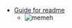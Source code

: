 * [Guide for readme](https://guides.github.com/features/mastering-markdown/)
  * ![memeh](https://cdn.discordapp.com/attachments/611520497452056586/706228691838959636/5a034b152df036fcedee35a33596c38ca075b0901303f98032423fee87ec338a.jpg)

